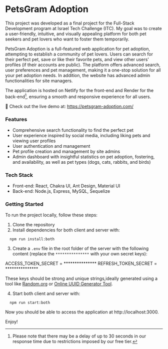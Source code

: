 # PetsGram Adoption

This project was developed as a final project for the Full-Stack Development program at Israel Tech Challenge (ITC). My goal was to create a user-friendly, intuitive, and visually appealing platform for both pet seekers and pet lovers who want to foster them temporarily.

PetsGram Adoption is a full-featured web application for pet adoption, attempting to establish a community of pet lovers. Users can search for their perfect pet, save or like their favorite pets, and view other users' profiles (if their accounts are public). The platform offers advanced search, user preferences and pet management, making it a one-stop solution for all your pet adoption needs. In addition, the website has advanced admin functionalities for site managers.

The application is hosted on Netlify for the front-end and Render for the back-end[^1], ensuring a smooth and responsive experience for all users.

🚀 Check out the live demo at: https://petsgram-adoption.com/

### Features

- Comprehensive search functionality to find the perfect pet
- User experience inspired by social media, including liking pets and viewing user profiles
- User authentication and management
- Pet profile creation and management by site admins
- Admin dashboard with insightful statistics on pet adoption, fostering, and availability, as well as pet types (dogs, cats, rabbits, and birds)

### Tech Stack

- Front-end: React, Chakra UI, Ant Design, Material UI
- Back-end: Node.js, Express, MySQL, Sequelize

### Getting Started

To run the project locally, follow these steps:

1. Clone the repository
2. Install dependencies for both client and server with:

```
  npm run install:both
```
3. Create a `.env` file in the root folder of the server with the following content (replace the `***************` with your own secret keys):

ACCESS_TOKEN_SECRET = ***************
REFRESH_TOKEN_SECRET = ***************

These keys should be strong and unique strings,ideally generated using a tool like [Random.org](https://www.random.org/strings/) or [Online UUID Generator Tool](https://www.uuidgenerator.net/).

4. Start both client and server with:
```
  npm run start:both
```
Now you should be able to access the application at http://localhost:3000. 

Enjoy!

[^1]:Please note that there may be a delay of up to 30 seconds in our response time due to restrictions imposed by our free tier.
